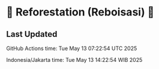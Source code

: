 
# 🌳 Reforestation (Reboisasi) 🌲

## Last Updated

GitHub Actions time: Tue May 13 07:22:54 UTC 2025

Indonesia/Jakarta time: Tue May 13 14:22:54 WIB 2025

